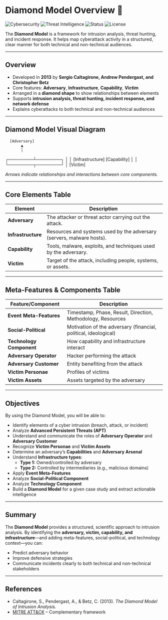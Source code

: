 # Diamond Model Overview 💎

![Cybersecurity](https://img.shields.io/badge/Cybersecurity-Analysis-blue?style=for-the-badge)
![Threat Intelligence](https://img.shields.io/badge/Threat_Intelligence-Diamond_Model-red?style=for-the-badge)
![Status](https://img.shields.io/badge/Status-Completed-success?style=for-the-badge)
![License](https://img.shields.io/badge/License-MIT-blue?style=for-the-badge)

The **Diamond Model** is a framework for intrusion analysis, threat hunting, and incident response. It helps map cyberattack activity in a structured, clear manner for both technical and non-technical audiences.

---

## Overview

* Developed in **2013** by **Sergio Caltagirone, Andrew Pendergast, and Christopher Betz**
* Core features: **Adversary**, **Infrastructure**, **Capability**, **Victim**
* Arranged in a **diamond shape** to show relationships between elements
* Supports **intrusion analysis, threat hunting, incident response, and network defense**
* Explains cyberattacks to both technical and non-technical audiences

---

## Diamond Model Visual Diagram

      [Adversary]
           ▲
           │
  ┌────────┴────────┐
  │                 │
[Infrastructure] [Capability]
│ │
└────────┬────────┘
│
[Victim]

*Arrows indicate relationships and interactions between core components.*

---

## Core Elements Table

| Element           | Description                                                                 |
|-----------------|-----------------------------------------------------------------------------|
| **Adversary**     | The attacker or threat actor carrying out the attack.                        |
| **Infrastructure**| Resources and systems used by the adversary (servers, malware hosts).       |
| **Capability**    | Tools, malware, exploits, and techniques used by the adversary.             |
| **Victim**        | Target of the attack, including people, systems, or assets.                 |

---

## Meta-Features & Components Table

| Feature/Component          | Description                                                                 |
|-----------------------------|-----------------------------------------------------------------------------|
| **Event Meta-Features**     | Timestamp, Phase, Result, Direction, Methodology, Resources                |
| **Social-Political**        | Motivation of the adversary (financial, political, ideological)            |
| **Technology Component**    | How capability and infrastructure interact                                  |
| **Adversary Operator**      | Hacker performing the attack                                                |
| **Adversary Customer**      | Entity benefiting from the attack                                           |
| **Victim Personae**         | Profiles of victims                                                        |
| **Victim Assets**           | Assets targeted by the adversary                                           |

---

## Objectives

By using the Diamond Model, you will be able to:

* Identify elements of a cyber intrusion (breach, attack, or incident)
* Analyze **Advanced Persistent Threats (APT)**
* Understand and communicate the roles of **Adversary Operator** and **Adversary Customer**
* Recognize **Victim Personae** and **Victim Assets**
* Determine an adversary’s **Capabilities** and **Adversary Arsenal**
* Understand **Infrastructure types**:
  * **Type 1:** Owned/controlled by adversary
  * **Type 2:** Controlled by intermediaries (e.g., malicious domains)
* Apply **Event Meta-Features**
* Analyze **Social-Political Component**
* Analyze **Technology Component**
* Build a **Diamond Model** for a given case study and extract actionable intelligence

---

## Summary

The **Diamond Model** provides a structured, scientific approach to intrusion analysis. By identifying the **adversary, victim, capability, and infrastructure**—and adding meta-features, social-political, and technology context—you can:

* Predict adversary behavior  
* Improve defensive strategies  
* Communicate incidents clearly to both technical and non-technical stakeholders  

---

## References

* Caltagirone, S., Pendergast, A., & Betz, C. (2013). *The Diamond Model of Intrusion Analysis.*
* [MITRE ATT&CK](https://attack.mitre.org/) – Complementary framework

